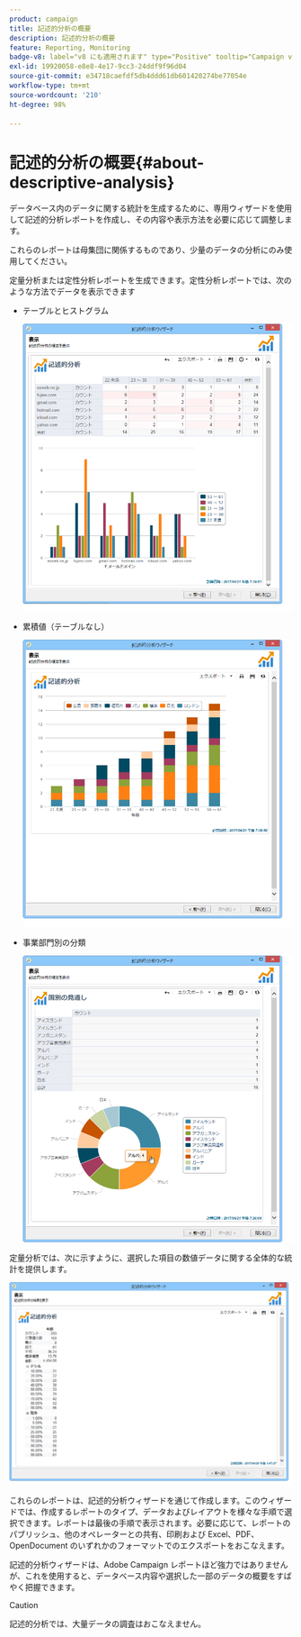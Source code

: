 ```yaml
---
product: campaign
title: 記述的分析の概要
description: 記述的分析の概要
feature: Reporting, Monitoring
badge-v8: label="v8 にも適用されます" type="Positive" tooltip="Campaign v8 にも適用されます"
exl-id: 19920058-e8e8-4e17-9cc3-24ddf9f96d04
source-git-commit: e34718caefdf5db4ddd61db601420274be77054e
workflow-type: tm+mt
source-wordcount: '210'
ht-degree: 98%

---
```


# 記述的分析の概要{#about-descriptive-analysis}



データベース内のデータに関する統計を生成するために、専用ウィザードを使用して記述的分析レポートを作成し、その内容や表示方法を必要に応じて調整します。

これらのレポートは母集団に関係するものであり、少量のデータの分析にのみ使用してください。

定量分析または定性分析レポートを生成できます。定性分析レポートでは、次のような方法でデータを表示できます

* テーブルとヒストグラム

  ![](assets/reporting_descriptive_sample_1.png)

* 累積値（テーブルなし）

  ![](assets/reporting_descriptive_sample_3.png)

* 事業部門別の分類

  ![](assets/reporting_descriptive_sample_2.png)

定量分析では、次に示すように、選択した項目の数値データに関する全体的な統計を提供します。

![](assets/reporting_descriptive_quantitative_sample.png)

これらのレポートは、記述的分析ウィザードを通じて作成します。このウィザードでは、作成するレポートのタイプ、データおよびレイアウトを様々な手順で選択できます。レポートは最後の手順で表示されます。必要に応じて、レポートのパブリッシュ、他のオペレーターとの共有、印刷および Excel、PDF、OpenDocument のいずれかのフォーマットでのエクスポートをおこなえます。

記述的分析ウィザードは、Adobe Campaign レポートほど強力ではありませんが、これを使用すると、データベース内容や選択した一部のデータの概要をすばやく把握できます。

>[!CAUTION]
>
>記述的分析では、大量データの調査はおこなえません。
